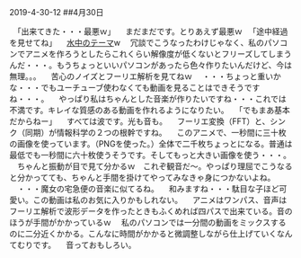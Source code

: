 2019-4-30-12
##4月30日
<!-- 12 -->

　「出来てきた・・・最悪ｗ」
　まだまだです。とりあえず最悪ｗ
　「途中経過を見せてね」
　<a href="https://ens.l18.work/game/2d/suichu/">水中のテーマ</a>w
　冗談でこうなったわけじゃなく、私のパソコンでアニメを作ろうとしたらこれくらい解像度が低くないとフリーズしてしまうんだ・・・。もうちょっといいパソコンがあったら色々作りたいんだけど、今は無理。。。
　苦心のノイズとフーリエ解析を見てねｗ
　・・・ちょっと重いかな・・・でもユーチューブ使わなくても動画を見ることはできそうですね・・・。
　やっぱり私はちゃんとした音楽が作りたいですね・・・これでは不満です。キレイな質感のある動画を作れるようになりたい。
　「でもまあ基本だからねー」
　すべては波です。光も音も。
　フーリエ変換（FFT）と、シンク（同期）が情報科学の２つの根幹ですね。
　このアニメで、一秒間に三十枚の画像を使っています。（PNGを使った。）全体で二千枚ちょっとになる。普通は最低でも一秒間に六十枚使うそうです。そしてもっと大きい画像を使う・・・。
　ちゃんと振動が目で見て分かるｗ　これぞ観音だ〜。やっぱり理屈でこうなると分かってても、ちゃんと手間を掛けてやってみなきゃ身につかないよね。
　・・・魔女の宅急便の音楽に似てるね。
　和みますね・・・駄目な子ほど可愛い。この動画は私のお気に入りかもしれない。
　アニメはワンパス、音声はフーリエ解析で波形データを作ったときもふくめれば四パスで出来ている。音のほうが手間がかかっているｗ
　私のパソコンでは一分間の動画をミックスするのに二分近くかかる。こんなに時間がかかると微調整しながら仕上げていくなんてむりです。
　音っておもしろい。

